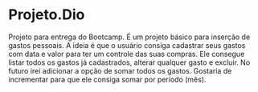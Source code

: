 # Projeto.Dio
Projeto para entrega do Bootcamp.
É um projeto básico para inserção de gastos pessoais.
A ideia é que o usuário consiga cadastrar seus gastos com data e valor para ter um controle das suas compras.
Ele consegue listar todos os gastos já cadastrados, alterar qualquer gasto e excluir.
No futuro irei adicionar a opção de somar todos os gastos. 
Gostaria de incrementar para que ele consiga somar por período (mês).
